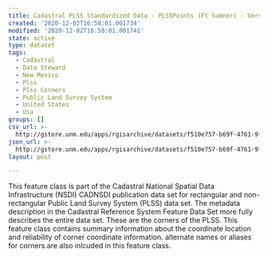 ```yaml
---
title: Cadastral PLSS Standardized Data - PLSSPoints (Ft Sumner) - Version 1.1
created: '2020-12-02T16:58:01.001734'
modified: '2020-12-02T16:58:01.001741'
state: active
type: dataset
tags:
  - Cadastral
  - Data Steward
  - New Mexico
  - Plss
  - Plss Corners
  - Public Land Survey System
  - United States
  - Usa
groups: []
csv_url: >-
  http://gstore.unm.edu/apps/rgisarchive/datasets/f510e757-b69f-4761-9f22-a93734beb578/PLSSPoints_FT_SUMNER.derived.csv
json_url: >-
  http://gstore.unm.edu/apps/rgisarchive/datasets/f510e757-b69f-4761-9f22-a93734beb578/PLSSPoints_FT_SUMNER.derived.json
layout: post

---
```

 This feature class is part of the Cadastral National Spatial Data
                Infrastructure (NSDI) CADNSDI publication data set for rectangular and
                non-rectangular Public Land Survey System (PLSS) data set. The metadata description
                in the Cadastral Reference System Feature Data Set more fully describes the entire
                data set. These are the corners of the PLSS. This feature class contains summary
                information about the coordinate location and reliability of corner coordinate
                information. alternate names or aliases for corners are also inlcuded in this
                feature class. 
